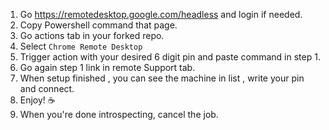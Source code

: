 

1) Go https://remotedesktop.google.com/headless and login if needed.
2) Copy Powershell command that page.
3) Go actions tab in your forked repo.
4) Select `Chrome Remote Desktop`
5) Trigger action with your desired 6 digit pin and paste command in step 1.
6) Go again step 1 link in remote Support tab.
7) When setup finished , you can see the machine in list , write your pin and connect.
8) Enjoy! ☕
9) When you're done introspecting, cancel the job.


